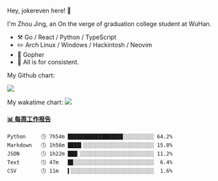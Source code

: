 Hey, jokereven here! 👋

I'm Zhou Jing, an On the verge of graduation college student at WuHan.

-   :hammer_and_pick: Go / React / Python / TypeScript
-   :pencil2: Arch Linux / Windows / Hackintosh / Neovim
-   :seedling: Gopher
-   :thought_balloon: All is for consistent.

My Github chart:

![](https://ghchart.rshah.org/JonnieWayy)

My wakatime chart:
![](https://wakatime.com/share/@jokereven/1679dc82-4bf9-4b63-9203-390d608503de.png)

<!-- waka-box start -->
#### <a href="https://gist.github.com/9f8118785e2d128d746db5f61b0e0a2a" target="_blank">📊 每周工作报告</a>
```text
Python     🕓 7h54m █████████████████▉░░░░░░░░░░ 64.2%
Markdown   🕓 1h56m ████▍░░░░░░░░░░░░░░░░░░░░░░░ 15.8%
JSON       🕓 1h22m ███▏░░░░░░░░░░░░░░░░░░░░░░░░ 11.2%
Text       🕓 47m   █▊░░░░░░░░░░░░░░░░░░░░░░░░░░  6.4%
CSV        🕓 11m   ▍░░░░░░░░░░░░░░░░░░░░░░░░░░░  1.6%
```
<!-- Powered by https://github.com/journey-ad/waka-box-go . -->
<!-- waka-box end -->
